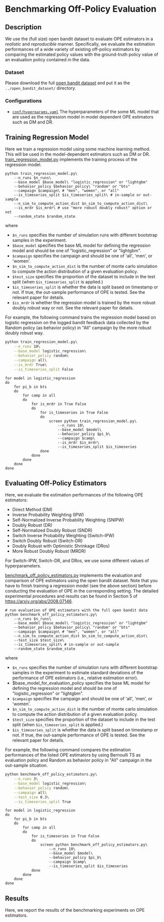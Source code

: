 # Benchmarking Off-Policy Evaluation

## Description
We use the (full size) open bandit dataset to evaluate OPE estimators in a *realistic* and *reproducible* manner. Specifically, we evaluate the estimation performances of a wide variety of existing off-policy estimators by comparing the estimated policy values with the ground-truth policy value of an evaluation policy contained in the data.

### Dataset
Please download the full [open bandit dataset](https://research.zozo.com/data.html) and put it as the `../open_bandit_dataset/` directory.

### Configurations

- [`conf/hyperparams.yaml`](https://github.com/st-tech/zr-obp/blob/master/benchmark/ope/conf/hyperparams.yaml)
  The hyperparameters of the some ML model that are used as the regression model in model dependent OPE estimators such as DM and DR.

## Training Regression Model

Here we train a regression model using some machine learning method. This will be used in the model-dependent estimators such as DM or DR.
[train_regression_model.py](https://github.com/st-tech/zr-obp/blob/master/benchmark/ope/train_regression_model.py) implements the training process of the regression model.

```
python train_regression_model.py\
    --n_runs $n_runs\
    --base_model $base_model\ "logistic_regression" or "lightgbm"
    --behavior_policy $behavior_policy\ "random" or "bts"
    --campaign $campaign\ # "men", "women", or "all"
    --is_timeseries_split $is_timeseries_split\ # in-sample or out-sample
    --n_sim_to_compute_action_dist $n_sim_to_compute_action_dist\
    --is_mrdr $is_mrdr\ # use "more robust doubly robust" option or not
    --random_state $random_state
```

where
- `$n_runs` specifies the number of simulation runs with different bootstrap samples in the experiment.
- `$base_model` specifies the base ML model for defining the regression model and should be one of "logistic_regression" or "lightgbm".
- `$campaign` specifies the campaign and should be one of 'all', 'men', or 'women'.
- `$n_sim_to_compute_action_dist` is the number of monte carlo simulation to compute the action distribution of a given evaluation policy.
- `$test_size` specifies the proportion of the dataset to include in the test split (when `$is_timeseries_split` is applied.)
- `$is_timeseries_split` is whether the data is split based on timestamp or not. If true, the out-sample performance of OPE is tested. See the relevant paper for details.
- `$is_mrdr` is whether the regression model is trained by the more robust doubly robust way or not. See the relevant paper for details.

For example, the following command trains the regression model based on logistic regression on the logged bandit feedback data collected by the Random policy (as behavior policy) in "All" campaign by the more robust doubly robust way.

```bash
python train_regression_model.py\
    --n_runs 10\
    --base_model logistic_regression\
    --behavior_policy random\
    --campaign all\
    --is_mrdr True\
    --is_timeseries_split False
```


```
for model in logistic_regression
do
    for pi_b in bts
    do
        for camp in all
        do
            for is_mrdr in True False
            do
                for is_timeseries in True False
                do
                    screen python train_regression_model.py\
                        --n_runs 10\
                        --base_model $model\
                        --behavior_policy $pi_b\
                        --campaign $camp\
                        --is_mrdr $is_mrdr\
                        --is_timeseries_split $is_timeseries
                done
            done
        done
    done
done
```


## Evaluating Off-Policy Estimators

Here, we evaluate the estimation performances of the following OPE estimators:

- Direct Method (DM)
- Inverse Probability Weighting (IPW)
- Self-Normalized Inverse Probability Weighting (SNIPW)
- Doubly Robust (DR)
- Self-Normalized Doubly Robust (SNDR)
- Switch Inverse Probability Weighting (Switch-IPW)
- Switch Doubly Robust (Switch-DR)
- Doubly Robust with Optimistic Shrinkage (DRos)
-  More Robust Doubly Robust (MRDR)

For Switch-IPW, Switch-DR, and DRos, we use some different values of hyperparameters.

[benchmark_off_policy_estimators.py](https://github.com/st-tech/zr-obp/blob/master/benchmark/ope/benchmark_off_policy_estimators.py) implements the evaluation and comparison of OPE estimators using the open bandit dataset.
Note that you have to finish training a regression model (see the above section) before conducting the evaluation of OPE in the corresponding setting.
The detailed experimental procedures and results can be found in Section 5 of https://arxiv.org/abs/2008.07146.

```
# run evaluation of OPE estimators with the full open bandit data
python benchmark_off_policy_estimators.py\
    --n_runs $n_runs\
    --base_model $base_model\ "logistic_regression" or "lightgbm"
    --behavior_policy $behavior_policy\ "random" or "bts"
    --campaign $campaign\ # "men", "women", or "all"
    --n_sim_to_compute_action_dist $n_sim_to_compute_action_dist\
    --test_size $test_size\
    --is_timeseries_split\ # in-sample or out-sample
    --random_state $random_state
```
where
- `$n_runs` specifies the number of simulation runs with different bootstrap samples in the experiment to estimate standard deviations of the performance of OPE estimators (i.e., relative estimation error).
- $base_model_for_evaluation_policy specifies the base ML model for defining the regression model and should be one of "logistic_regression" or "lightgbm".
- `$campaign` specifies the campaign and should be one of 'all', 'men', or 'women'.
- `$n_sim_to_compute_action_dist` is the number of monte carlo simulation to compute the action distribution of a given evaluation policy.
- `$test_size` specifies the proportion of the dataset to include in the test split (when `$is_timeseries_split` is applied.)
- `$is_timeseries_split` is whether the data is split based on timestamp or not. If true, the out-sample performance of OPE is tested. See the relevant paper for details.

For example, the following command compares the estimation performances of the listed OPE estimators by using Bernoulli TS as evaluation policy and Random as behavior policy in "All" campaign in the out-sample situation.

```bash
python benchmark_off_policy_estimators.py\
    --n_runs 3\
    --base_model logistic_regression\
    --behavior_policy random\
    --campaign all\
    --test_size 0.3\
    --is_timeseries_split True
```


```
for model in logistic_regression
do
    for pi_b in bts
    do
        for camp in all
        do
            for is_timeseries in True False
            do
                screen python benchmark_off_policy_estimators.py\
                    --n_runs 10\
                    --base_model $model\
                    --behavior_policy $pi_b\
                    --campaign $camp\
                    --is_timeseries_split $is_timeseries
            done
        done
    done
done
```

## Results

Here, we report the results of the benchmarking experiments on OPE estimators.

